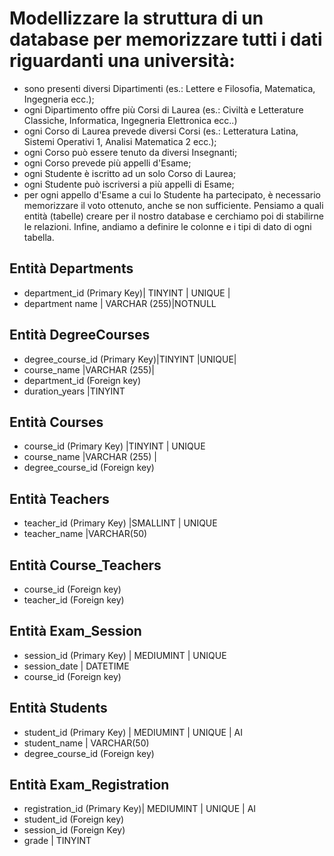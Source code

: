 # Modellizzare la struttura di un database per memorizzare tutti i dati riguardanti una università:

- sono presenti diversi Dipartimenti (es.: Lettere e Filosofia, Matematica, Ingegneria ecc.);
- ogni Dipartimento offre più Corsi di Laurea (es.: Civiltà e Letterature Classiche, Informatica, Ingegneria Elettronica ecc..)
- ogni Corso di Laurea prevede diversi Corsi (es.: Letteratura Latina, Sistemi Operativi 1, Analisi Matematica 2 ecc.);
- ogni Corso può essere tenuto da diversi Insegnanti;
- ogni Corso prevede più appelli d'Esame;
- ogni Studente è iscritto ad un solo Corso di Laurea;
- ogni Studente può iscriversi a più appelli di Esame;
- per ogni appello d'Esame a cui lo Studente ha partecipato, è necessario memorizzare il voto ottenuto, anche se non sufficiente.
  Pensiamo a quali entità (tabelle) creare per il nostro database e cerchiamo poi di stabilirne le relazioni. Infine, andiamo a definire le colonne e i tipi di dato di ogni tabella.

## Entità Departments

- department_id (Primary Key)| TINYINT | UNIQUE |
- department name | VARCHAR (255)|NOTNULL

## Entità DegreeCourses

- degree_course_id (Primary Key)|TINYINT |UNIQUE|
- course_name |VARCHAR (255)|
- department_id (Foreign key)
- duration_years |TINYINT

## Entità Courses

- course_id (Primary Key) |TINYINT | UNIQUE
- course_name |VARCHAR (255) |
- degree_course_id (Foreign key)

## Entità Teachers

- teacher_id (Primary Key) |SMALLINT | UNIQUE
- teacher_name |VARCHAR(50)

## Entità Course_Teachers

- course_id (Foreign key)
- teacher_id (Foreign key)

## Entità Exam_Session

- session_id (Primary Key) | MEDIUMINT | UNIQUE
- session_date | DATETIME
- course_id (Foreign key)

## Entità Students

- student_id (Primary Key) | MEDIUMINT | UNIQUE | AI
- student_name | VARCHAR(50)
- degree_course_id (Foreign key)

## Entità Exam_Registration

- registration_id (Primary Key)| MEDIUMINT | UNIQUE | AI
- student_id (Foreign key)
- session_id (Foreign Key)
- grade | TINYINT
